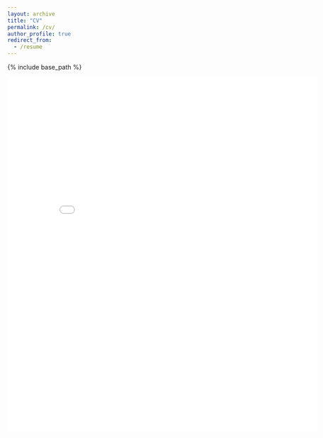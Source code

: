 ```yaml
---
layout: archive
title: "CV"
permalink: /cv/
author_profile: true
redirect_from:
  - /resume
---
```


{% include base_path %}

<embed src="Claire874.github.io/files/Tan_Sihan_CV.pdf" width="700" height="800" type='application/pdf'>


